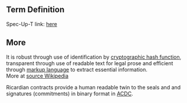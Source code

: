 ## Term Definition

Spec-Up-T link: <a href='https://weboftrust.github.io/WOT-terms/docs/glossary/ricardian-contract'>here</a>

## More

It is robust through use of identification by [cryptographic hash function](https://en.wikipedia.org/wiki/Cryptographic_hash_function), transparent through use of readable text for legal prose and efficient through [markup language](https://en.wikipedia.org/wiki/Markup_language) to extract essential information.  
More at [source Wikipedia](https://en.wikipedia.org/wiki/Ricardian_contract)

Ricardian contracts provide a human readable twin to the seals and and signatures (commitments) in binary format in [ACDC](ACDC).